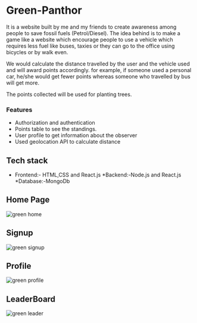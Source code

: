 # Green-Panthor

It is a website built by me and my friends to create awareness among people to save fossil fuels (Petrol/Diesel). The idea behind is to make a game like a website which encourage people to use a vehicle which requires less fuel like buses, taxies or they can go to the office using bicycles or by walk even.

We would calculate the distance travelled by the user and the vehicle used and will award points accordingly. for example, if someone used a personal car, he/she would get fewer points whereas someone who travelled by bus will get more.

The points collected will be used for planting trees.

### Features
* Authorization and authentication 
* Points table to see the standings.
* User profile to get information about the observer
* Used geolocation API to calculate distance

## Tech stack
* Frontend:- HTML,CSS and React.js
*Backend:-Node.js and React.js
*Database:-MongoDb

## Home Page
![green home](https://user-images.githubusercontent.com/55545215/143720576-bb601a5a-5d31-47cb-8b36-f69d6c36871c.png)

## Signup
![green signup](https://user-images.githubusercontent.com/55545215/143720588-5aad9805-a0c4-467c-8a71-a00fd0ffd8f0.png)

## Profile
![green profile](https://user-images.githubusercontent.com/55545215/143720965-2c8d5a9e-0127-47be-b3c1-31262a854fc5.png)


## LeaderBoard
![green leader](https://user-images.githubusercontent.com/55545215/143720598-f58af784-5e22-45d7-b454-8bb7223f1c0a.png)
